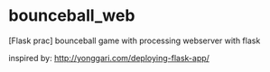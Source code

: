 # bounceball_web
[Flask prac] bounceball game with processing webserver with flask

inspired by:
http://yonggari.com/deploying-flask-app/
